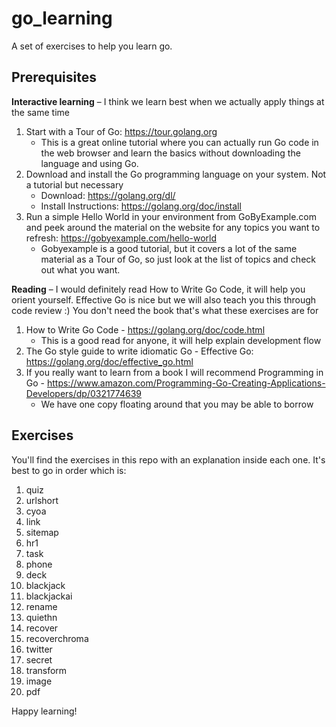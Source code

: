 # go_learning 

A set of exercises to help you learn go.

## Prerequisites
**Interactive learning** – I think we learn best when we actually apply things at the same time
1.	Start with a Tour of Go: https://tour.golang.org
    *	This is a great online tutorial where you can actually run Go code in the web browser and learn the basics without downloading the language and using Go. 
2.	Download and install the Go programming language on your system. Not a tutorial but necessary
    * Download: https://golang.org/dl/
    * Install Instructions: https://golang.org/doc/install
3.	Run a simple Hello World in your environment from GoByExample.com and peek around the material on the website for any topics you want to refresh: https://gobyexample.com/hello-world
    * Gobyexample is a good tutorial, but it covers a lot of the same material as a Tour of Go, so just look at the list of topics and check out what you want. 

**Reading** – I would definitely read How to Write Go Code, it will help you orient yourself. Effective Go is nice but we will also teach you this through code review :) You don't need the book that's what these exercises are for
1.	How to Write Go Code - https://golang.org/doc/code.html
    * This is a good read for anyone, it will help explain development flow
2.	The Go style guide to write idiomatic Go - Effective Go: https://golang.org/doc/effective_go.html
3.	If you really want to learn from a book I will recommend Programming in Go - https://www.amazon.com/Programming-Go-Creating-Applications-Developers/dp/0321774639
    * We have one copy floating around that you may be able to borrow

## Exercises

You'll find the exercises in this repo with an explanation inside each one. It's best to go in order which is:

1. quiz
2. urlshort
3. cyoa
4. link
5. sitemap
6. hr1
7. task
8. phone
9. deck
10. blackjack
11. blackjackai
12. rename
13. quiethn
14. recover
15. recoverchroma
16. twitter
17. secret
18. transform
19. image
20. pdf

Happy learning!
